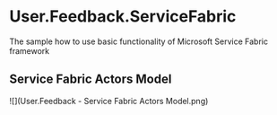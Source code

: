 # User.Feedback.ServiceFabric
The sample how to use basic functionality of Microsoft Service Fabric framework
## Service Fabric Actors Model
![](User.Feedback - Service Fabric Actors Model.png)